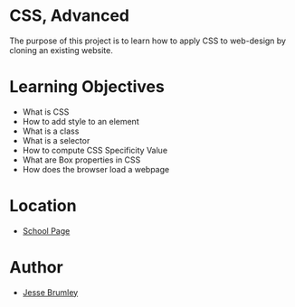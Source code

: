# CSS, Advanced
The purpose of this project is to learn how to apply CSS to web-design by cloning an existing website.

# Learning Objectives
* What is CSS
* How to add style to an element
* What is a class
* What is a selector
* How to compute CSS Specificity Value
* What are Box properties in CSS
* How does the browser load a webpage

# Location
* [School Page](https://jessebrumley.github.io/atlas-web-development/css_advanced/)

# Author
* [Jesse Brumley](https://https://github.com/jessebrumley)
